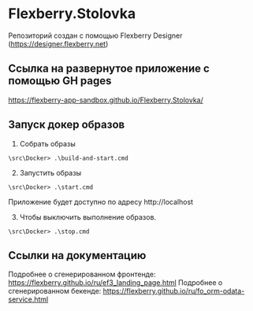 # Flexberry.Stolovka
Репозиторий создан с помощью Flexberry Designer (https://designer.flexberry.net)

## Ссылка на развернутое приложение с помощью GH pages
https://flexberry-app-sandbox.github.io/Flexberry.Stolovka/

## Запуск докер образов

1. Собрать образы
```
\src\Docker> .\build-and-start.cmd
```

2. Запустить образы
```
\src\Docker> .\start.cmd
```

Приложение будет доступно по адресу http://localhost

3. Чтобы выключить выполнение образов.
```
\src\Docker> .\stop.cmd
```

## Ссылки на документацию

Подробнее о сгенерированном фронтенде: https://flexberry.github.io/ru/ef3_landing_page.html
Подробнее о сгенерированном бекенде: https://flexberry.github.io/ru/fo_orm-odata-service.html
